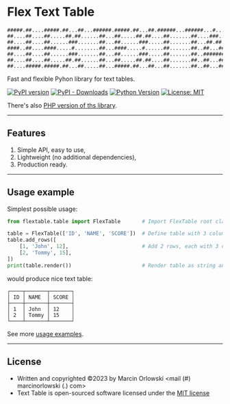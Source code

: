 # Flex Text Table

```ascii
#####.##....#####.##...##...######.#####.##...##.######...######...#....#####..##....#####
##....##....##.....##.##......##...##.....##.##....##.......##....###...##..##.##....##...
##....##....##......###.......##...##......###.....##.......##...##.##..##..##.##....##...
####..##....####.....#........##...####.....#......##.......##..##...##.#####..##....####.
##....##....##......###.......##...##......###.....##.......##..#######.##..##.##....##...
##....##....##.....##.##......##...##.....##.##....##.......##..##...##.##..##.##....##...
##....#####.#####.##...##.....##...#####.##...##...##.......##..##...##.#####..#####.#####
```

Fast and flexible Pyhon library for text tables.

[![PyPI version](https://badge.fury.io/py/flex-text-table.svg)](https://badge.fury.io/py/flex-text-table)
[![PyPI - Downloads](https://img.shields.io/pypi/dm/flex-text-table?style=plastic)](https://pypi.org/project/flex-text-table/)
[![Python Version](https://img.shields.io/pypi/pyversions/flex-text-table.svg)](https://pypi.org/project/flex-text-table/)
[![License: MIT](https://img.shields.io/badge/License-MIT-green.svg)](https://opensource.org/licenses/MIT)

There's also [PHP version of ths library](https://github.com/MarcinOrlowski/php-text-table).

---

## Features

1. Simple API, easy to use,
2. Lightweight (no additional dependencies),
3. Production ready.

---

## Usage example

Simplest possible usage:

```python
from flextable.table import FlexTable       # Import FlexTable root class

table = FlexTable(['ID', 'NAME', 'SCORE'])  # Define table with 3 columns
table.add_rows([
    [1, 'John', 12],                        # Add 2 rows, each with 3 columns each
    [2, 'Tommy', 15],
])
print(table.render())                       # Render table as string and print
```

would produce nice text table:

```ascii
┌────┬───────┬───────┐
│ ID │ NAME  │ SCORE │
├────┼───────┼───────┤
│ 1  │ John  │ 12    │
│ 2  │ Tommy │ 15    │
└────┴───────┴───────┘
```

See more [usage examples](docs/examples.md).

---

## License

* Written and copyrighted &copy;2023 by Marcin Orlowski <mail (#) marcinorlowski (.) com>
* Text Table is open-sourced software licensed under
  the [MIT license](http://opensource.org/licenses/MIT)
